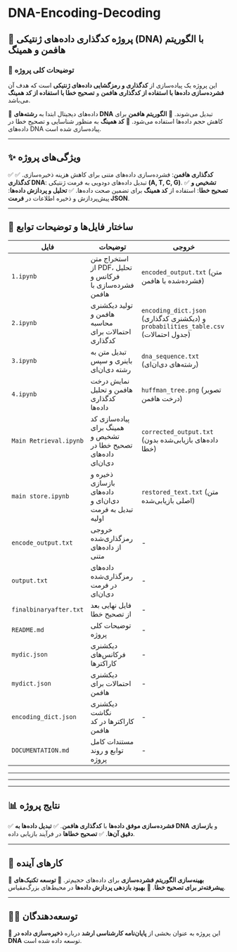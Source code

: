 # DNA-Encoding-Decoding

## 🎯 پروژه کدگذاری داده‌های ژنتیکی (DNA) با الگوریتم هافمن و همینگ

### 📖 توضیحات کلی پروژه
این پروژه یک پیاده‌سازی از **کدگذاری و رمزگشایی داده‌های ژنتیکی** است که هدف آن **فشرده‌سازی داده‌ها با استفاده از کدگذاری هافمن** و **تصحیح خطا با استفاده از کد همینگ** می‌باشد.

🔹 داده‌های دیجیتال ابتدا به **رشته‌های DNA** تبدیل می‌شوند.
🔹 **الگوریتم هافمن** برای کاهش حجم داده‌ها استفاده می‌شود.
🔹 **کد همینگ** به منظور شناسایی و تصحیح خطا در داده‌های DNA پیاده‌سازی شده است.

---
## ✨ ویژگی‌های پروژه
✅ **کدگذاری هافمن**: فشرده‌سازی داده‌های متنی برای کاهش هزینه ذخیره‌سازی.
✅ **کدگذاری DNA**: تبدیل داده‌های دودویی به فرمت ژنتیکی **(A, T, C, G)**.
✅ **تشخیص و تصحیح خطا**: استفاده از **کد همینگ** برای تضمین صحت داده‌ها.
✅ **تحلیل و پردازش داده‌ها**: پیش‌پردازش و ذخیره اطلاعات در **فرمت JSON**.

---



## 📂 ساختار فایل‌ها و توضیحات توابع

| فایل | توضیحات | خروجی |
|------|---------|--------|
| `1.ipynb` | استخراج متن از PDF، تحلیل فرکانس و فشرده‌سازی با هافمن | `encoded_output.txt` (متن فشرده‌شده با هافمن) |
| `2.ipynb` | تولید دیکشنری هافمن و محاسبه احتمالات برای کدگذاری | `encoding_dict.json` (دیکشنری کدگذاری) و `probabilities_table.csv` (جدول احتمالات) |
| `3.ipynb` | تبدیل متن به باینری و سپس رشته دی‌ان‌ای | `dna_sequence.txt` (رشته‌های دی‌ان‌ای) |
| `4.ipynb` | نمایش درخت هافمن و تحلیل کدگذاری داده‌ها | `huffman_tree.png` (تصویر درخت هافمن) |
| `Main Retrieval.ipynb` | پیاده‌سازی کد همینگ برای تشخیص و تصحیح خطا در داده‌های دی‌ان‌ای | `corrected_output.txt` (داده‌های بازیابی‌شده بدون خطا) |
| `main store.ipynb` | ذخیره و بازسازی داده‌های دی‌ان‌ای و تبدیل به فرمت اولیه | `restored_text.txt` (متن اصلی بازیابی‌شده) |
| `encode_output.txt` | خروجی رمزگذاری‌شده از داده‌های متنی | - |
| `output.txt` | داده‌های رمزگذاری‌شده در فرمت دی‌ان‌ای | - |
| `finalbinaryafter.txt` | فایل نهایی بعد از تصحیح خطا | - |
| `README.md` | توضیحات کلی پروژه | - |
| `mydic.json` | دیکشنری فرکانس‌های کاراکترها | - |
| `mydict.json` | دیکشنری احتمالات برای هافمن | - |
| `encoding_dict.json` | دیکشنری نگاشت کاراکترها در کد هافمن | - |
| `DOCUMENTATION.md` | مستندات کامل توابع و روند پروژه | - |

---




---

---
## 📊 نتایج پروژه
✅ **فشرده‌سازی موفق داده‌ها** با **کدگذاری هافمن**.
✅ **تبدیل داده‌ها به DNA** و **بازسازی دقیق آن‌ها**.
✅ **تصحیح خطاها** در فرآیند بازیابی داده.

---
## 🔮 کارهای آینده
📌 **بهینه‌سازی الگوریتم فشرده‌سازی** برای داده‌های حجیم‌تر.
📌 **توسعه تکنیک‌های پیشرفته‌تر برای تصحیح خطا**.
📌 **بهبود بازدهی پردازش داده‌ها** در محیط‌های بزرگ‌مقیاس.

---
## 👨‍💻 توسعه‌دهندگان
📩 این پروژه به عنوان بخشی از **پایان‌نامه کارشناسی ارشد** درباره **ذخیره‌سازی داده در DNA** توسعه داده شده است.

